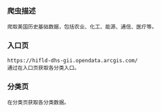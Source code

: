 ### 爬虫描述
    爬取美国历史基础数据，包括农业、化工、能源、通信、医疗等。
### 入口页
    https://hifld-dhs-gii.opendata.arcgis.com/
    通过在入口页获取各分类入口。
### 分类页
    在分类页获取各分类数据。
